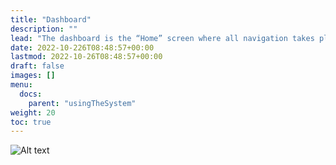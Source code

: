 ```yaml
---
title: "Dashboard"
description: ""
lead: "The dashboard is the “Home” screen where all navigation takes place, the Dashboard also displays an overview of the RFID tagged stock items."
date: 2022-10-226T08:48:57+00:00
lastmod: 2022-10-26T08:48:57+00:00
draft: false
images: []
menu:
  docs:
    parent: "usingTheSystem"
weight: 20
toc: true
---
```


![Alt text](images/gettingStarted/Traxsense-Dashboard.png)
